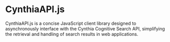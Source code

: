 # CynthiaAPI.js
CynthiaAPI.js is a concise JavaScript client library designed to asynchronously interface with the Cynthia Cognitive Search API, simplifying the retrieval and handling of search results in web applications.
